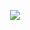 <p align=center>
   <img style="" src="https://s1.ax1x.com/2022/04/05/qLiWtI.png"/>
</p>
<!-- 
<div align=center>
   <p align="center"> <img src="https://github-readme-stats.vercel.app/api?username=Cheng-DX&show_icons=true&theme=prussian" alt="Cheng-DX" /> </p>
</div> -->
